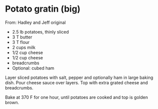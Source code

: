 # Potato gratin (big)
From: Hadley and Jeff original

* 2.5 lb potatoes, thinly sliced
* 3 T butter
* 3 T flour
* 2 cups milk
* 1/2 cup cheese
* 1/2 cup cheese
* breadcrumbs
* Optional: cubed ham

Layer sliced potatoes with salt, pepper and optionally ham in large baking dish.  Pour cheese sauce over layers.  Top with extra grated cheese and breadcrumbs.

Bake at 370 F for one hour, until potatoes are cooked and top is golden brown.

